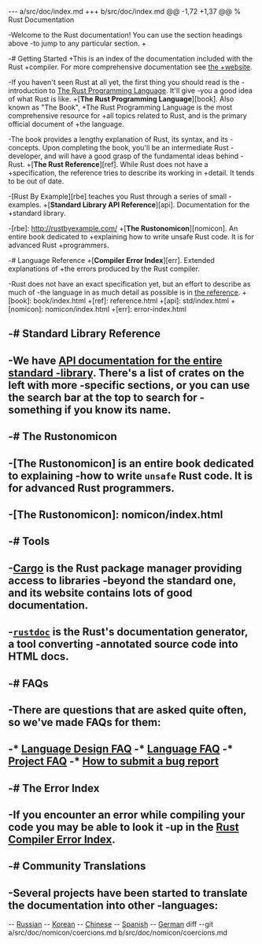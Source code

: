 --- a/src/doc/index.md
+++ b/src/doc/index.md
@@ -1,72 +1,37 @@
 % Rust Documentation
 
-Welcome to the Rust documentation! You can use the section headings above
-to jump to any particular section.
+<style>
+nav {
+    display: none;
+}
+</style>
 
-# Getting Started
+This is an index of the documentation included with the Rust
+compiler. For more comprehensive documentation see [the
+website](https://www.rust-lang.org).
 
-If you haven't seen Rust at all yet, the first thing you should read is the
-introduction to [The Rust Programming Language](book/index.html). It'll give
-you a good idea of what Rust is like.
+[**The Rust Programming Language**][book]. Also known as "The Book",
+The Rust Programming Language is the most comprehensive resource for
+all topics related to Rust, and is the primary official document of
+the language.
 
-The book provides a lengthy explanation of Rust, its syntax, and its
-concepts. Upon completing the book, you'll be an intermediate Rust
-developer, and will have a good grasp of the fundamental ideas behind
-Rust.
+[**The Rust Reference**][ref]. While Rust does not have a
+specification, the reference tries to describe its working in
+detail. It tends to be out of date.
 
-[Rust By Example][rbe] teaches you Rust through a series of small
-examples.
+[**Standard Library API Reference**][api]. Documentation for the
+standard library.
 
-[rbe]: http://rustbyexample.com/
+[**The Rustonomicon**][nomicon]. An entire book dedicated to
+explaining how to write unsafe Rust code. It is for advanced Rust
+programmers.
 
-# Language Reference
+[**Compiler Error Index**][err]. Extended explanations of
+the errors produced by the Rust compiler.
 
-Rust does not have an exact specification yet, but an effort to describe as much of
-the language in as much detail as possible is in [the reference](reference.html).
+[book]: book/index.html
+[ref]: reference.html
+[api]: std/index.html
+[nomicon]: nomicon/index.html
+[err]: error-index.html
 
-# Standard Library Reference
-
-We have [API documentation for the entire standard
-library](std/index.html). There's a list of crates on the left with more
-specific sections, or you can use the search bar at the top to search for
-something if you know its name.
-
-# The Rustonomicon
-
-[The Rustonomicon] is an entire book dedicated to explaining
-how to write `unsafe` Rust code. It is for advanced Rust programmers.
-
-[The Rustonomicon]: nomicon/index.html
-
-# Tools
-
-[Cargo](http://doc.crates.io/index.html) is the Rust package manager providing access to libraries
-beyond the standard one, and its website contains lots of good documentation.
-
-[`rustdoc`](book/documentation.html) is the Rust's documentation generator, a tool converting
-annotated source code into HTML docs.
-
-# FAQs
-
-There are questions that are asked quite often, so we've made FAQs for them:
-
-* [Language Design FAQ](complement-design-faq.html)
-* [Language FAQ](complement-lang-faq.html)
-* [Project FAQ](complement-project-faq.html)
-* [How to submit a bug report](https://github.com/rust-lang/rust/blob/master/CONTRIBUTING.md#bug-reports)
-
-# The Error Index
-
-If you encounter an error while compiling your code you may be able to look it
-up in the [Rust Compiler Error Index](error-index.html).
-
-# Community Translations
-
-Several projects have been started to translate the documentation into other
-languages:
-
-- [Russian](https://github.com/kgv/rust_book_ru)
-- [Korean](https://github.com/rust-kr/doc.rust-kr.org)
-- [Chinese](https://github.com/KaiserY/rust-book-chinese)
-- [Spanish](https://goyox86.github.io/elpr)
-- [German](https://panicbit.github.io/rustbook-de)
diff --git a/src/doc/nomicon/coercions.md b/src/doc/nomicon/coercions.md
